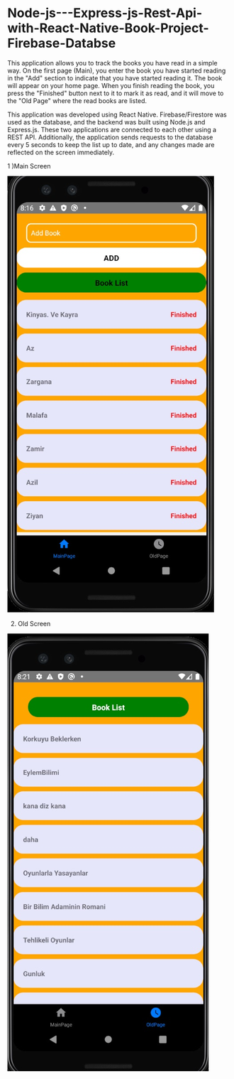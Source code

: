 # Node-js---Express-js-Rest-Api-with-React-Native-Book-Project-Firebase-Databse

This application allows you to track the books you have read in a simple way. 
On the first page (Main), you enter the book you have started reading in the "Add" section to indicate that you have started reading it. 
The book will appear on your home page. 
When you finish reading the book, you press the "Finished" button next to it to mark it as read, 
and it will move to the "Old Page" where the read books are listed.

This application was developed using React Native. Firebase/Firestore was used as the database,
and the backend was built using Node.js and Express.js. 
These two applications are connected to each other using a REST API. 
Additionally, the application sends requests to the database every 5 seconds to keep the list up to date,
and any changes made are reflected on the screen immediately.


1 )Main Screen

![Resim Açıklaması](https://github.com/huseyiinozel/Node-js---Express-js-Rest-Api-with-React-Native-Book-Project-Firebase-Databse/blob/main/1.jpg)


2) Old Screen

![Resim Açıklaması](https://github.com/huseyiinozel/Node-js---Express-js-Rest-Api-with-React-Native-Book-Project-Firebase-Databse/blob/main/2.jpg)

